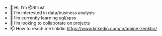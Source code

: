 - 👋 Hi, I’m @Rtrust
- 👀 I’m interested in data/business analysis
- 🌱 I’m currently learning sql/spss
- 💞️ I’m looking to collaborate on projects
- 📫 How to reach me linkdin https://www.linkedin.com/in/amine-zenkhri/

<!---
Rtrust/Rtrust is a ✨ special ✨ repository because its `README.md` (this file) appears on your GitHub profile.
You can click the Preview link to take a look at your changes.
--->

